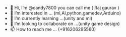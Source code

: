 - 👋 Hi, I’m @candy7800 you can call me ( Raj gaurav )
- 👀 I’m interested in ... (ml,AI,python,gamedev,Arduino)
- 🌱 I’m currently learning ...(unity and ml)
- 💞️ I’m looking to collaborate on ...(unity game design)
- 📫 How to reach me ... (+916206295560)

<!---
candy7800/candy7800 is a ✨ special ✨ repository because its `README.md` (this file) appears on your GitHub profile.
You can click the Preview link to take a look at your changes.
--->
